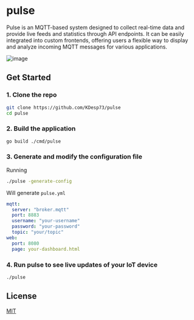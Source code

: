 # pulse

Pulse is an MQTT-based system designed to collect real-time data and provide 
live feeds and statistics through API endpoints. It can be easily integrated 
into custom frontends, offering users a flexible way to display and analyze 
incoming MQTT messages for various applications.

![image](https://github.com/user-attachments/assets/3cb9db60-5b7e-48cb-be33-18c8c80faec4)

## Get Started

### 1. Clone the repo

```bash
git clone https://github.com/KDesp73/pulse
cd pulse
```

### 2. Build the application

```bash
go build ./cmd/pulse
```

### 3. Generate and modify the configuration file

Running

```bash
./pulse -generate-config
```

Will generate `pulse.yml`

```yml
mqtt:
  server: "broker.mqtt"
  port: 8883
  username: "your-username"
  password: "your-password"
  topic: "your/topic"
web:
  port: 8080
  page: your-dashboard.html
```

### 4. Run pulse to see live updates of your IoT device

```bash
./pulse
```

## License

[MIT](./LICENSE)
